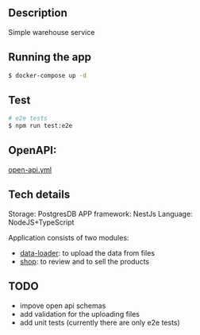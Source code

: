 ## Description

Simple warehouse service

## Running the app

```bash
$ docker-compose up -d
```

## Test

```bash
# e2e tests
$ npm run test:e2e
```


## OpenAPI:
[open-api.yml](open-api.yml)
## Tech details

Storage: PostgresDB
APP framework: NestJs
Language: NodeJS+TypeScript


Application consists of two modules:
 * [data-loader](src/data-loader): to upload the data from files 
 * [shop](src/shop): to review and to sell the products

## TODO
* impove open api schemas
* add validation for the uploading files
* add unit tests (currently there are only e2e tests)
